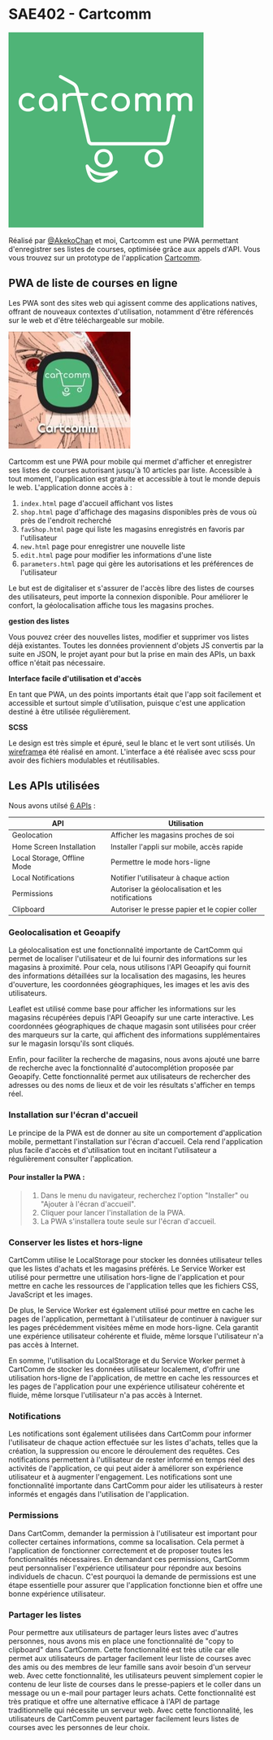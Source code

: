 # SAE402 - Cartcomm
<picture>
  <source srcset="https://github.com/s00fy/SAE402/blob/dev/public/logo-white-pwa.svg">
  <img alt="Logo of CartComm = a smiling cart insert into the word "cartcomm"." src="https://github.com/s00fy/SAE402/blob/dev/public/logo-white-pwa.svg">
</picture>

Réalisé par [@AkekoChan](https://github.com/AkekoChan) et moi, Cartcomm est une PWA permettant d'enregistrer ses listes de courses, optimisée grâce aux appels d'API.
Vous vous trouvez sur un prototype de l'application [Cartcomm](https://cartcomm.netlify.app).


## PWA de liste de courses en ligne

Les PWA sont des sites web qui agissent comme des applications natives, offrant de nouveaux contextes d'utilisation, notamment d'être référencés sur le web et d'être téléchargeable sur mobile.

![img](https://github.com/s00fy/SAE402/blob/main/src/img/CARTCOMM.jpg)

Cartcomm est une PWA pour mobile qui mermet d'afficher et enregistrer ses listes de courses autorisant jusqu'à 10 articles par liste. Accessible à tout moment, l'application est gratuite et accessible à tout le monde depuis le web. L'application donne accès à :
1. `index.html` page d'accueil affichant vos listes
2. `shop.html` page d'affichage des magasins disponibles près de vous où près de l'endroit recherché
3. `favShop.html` page qui liste les magasins enregistrés en favoris par l'utilisateur
4. `new.html` page pour enregistrer une nouvelle liste
5. `edit.html` page pour modifier les informations d'une liste
6. `parameters.html` page qui gère les autorisations et les préférences de l'utilisateur

Le but est de digitaliser et s'assurer de l'accès libre des listes de courses des utilisateurs, peut importe la connexion disponible. Pour améliorer le confort, la géolocalisation affiche tous les magasins proches.

**gestion des listes**

Vous pouvez créer des nouvelles listes, modifier et supprimer vos listes déjà existantes. Toutes les données proviennent d'objets JS convertis par la suite en JSON, le projet ayant pour but la prise en main des APIs, un baxk office n'était pas nécessaire.

**Interface facile d'utilisation et d'accès**

En tant que PWA, un des points importants était que l'app soit facilement et accessible et surtout simple d'utilisation, puisque c'est une application destiné à être utilisée régulièrement.

**SCSS**

Le design est très simple et épuré, seul le blanc et le vert sont utilisés. Un [wireframe](https://www.figma.com/file/bK3xDBTziUnyKMyrDUFd5N/CartComm?t=vogCAQ0SBwdCMlzM-1)a été réalisé en amont. L'interface a été réalisée avec scss pour avoir des fichiers modulables et réutilisables.


## Les APIs utilisées

Nous avons utilsé [6 APIs](https://whatwebcando.today) : 

| API           | Utilisation |
| ------------- | ------------- |
| Geolocation  | Afficher les magasins proches de soi |
| Home Screen Installation  | Installer l'appli sur mobile, accès rapide |
| Local Storage, Offline Mode | Permettre le mode hors-ligne |
| Local Notifications | Notifier l'utilisateur à chaque action |
| Permissions | Autoriser la géolocalisation et les notifications |
| Clipboard | Autoriser le presse papier et le copier coller |

### Geolocalisation et Geoapify

La géolocalisation est une fonctionnalité importante de CartComm qui permet de localiser l'utilisateur et de lui fournir des informations sur les magasins à proximité. Pour cela, nous utilisons l'API Geoapify qui fournit des informations détaillées sur la localisation des magasins, les heures d'ouverture, les coordonnées géographiques, les images et les avis des utilisateurs.

Leaflet est utilisé comme base pour afficher les informations sur les magasins récupérées depuis l'API Geoapify sur une carte interactive. Les coordonnées géographiques de chaque magasin sont utilisées pour créer des marqueurs sur la carte, qui affichent des informations supplémentaires sur le magasin lorsqu'ils sont cliqués.

Enfin, pour faciliter la recherche de magasins, nous avons ajouté une barre de recherche avec la fonctionnalité d'autocomplétion proposée par Geoapify. Cette fonctionnalité permet aux utilisateurs de rechercher des adresses ou des noms de lieux et de voir les résultats s'afficher en temps réel.

### Installation sur l'écran d'accueil

Le principe de la PWA est de donner au site un comportement d'application mobile, permettant l'installation sur l'écran d'accueil. Cela rend l'application plus facile d'accès et d'utilisation tout en incitant l'utilisateur a régulièrement consulter l'application.

#### Pour installer la PWA :
> 1. Dans le menu du navigateur, recherchez l'option "Installer" ou "Ajouter à l'écran d'accueil".
> 2. Cliquer pour lancer l'installation de la PWA.
> 3. La PWA s'installera toute seule sur l'écran d'accueil.

### Conserver les listes et hors-ligne

CartComm utilise le LocalStorage pour stocker les données utilisateur telles que les listes d'achats et les magasins préférés. Le Service Worker est utilisé pour permettre une utilisation hors-ligne de l'application et pour mettre en cache les ressources de l'application telles que les fichiers CSS, JavaScript et les images.

De plus, le Service Worker est également utilisé pour mettre en cache les pages de l'application, permettant à l'utilisateur de continuer à naviguer sur les pages précédemment visitées même en mode hors-ligne. Cela garantit une expérience utilisateur cohérente et fluide, même lorsque l'utilisateur n'a pas accès à Internet.

En somme, l'utilisation du LocalStorage et du Service Worker permet à CartComm de stocker les données utilisateur localement, d'offrir une utilisation hors-ligne de l'application, de mettre en cache les ressources et les pages de l'application pour une expérience utilisateur cohérente et fluide, même lorsque l'utilisateur n'a pas accès à Internet.

### Notifications
  
Les notifications sont également utilisées dans CartComm pour informer l'utilisateur de chaque action effectuée sur les listes d'achats, telles que la création, la suppression ou encore le déroulement des requêtes. Ces notifications permettent à l'utilisateur de rester informé en temps réel des activités de l'application, ce qui peut aider à améliorer son expérience utilisateur et à augmenter l'engagement. Les notifications sont une fonctionnalité importante dans CartComm pour aider les utilisateurs à rester informés et engagés dans l'utilisation de l'application.

### Permissions

Dans CartComm, demander la permission à l'utilisateur est important pour collecter certaines informations, comme sa localisation. Cela permet à l'application de fonctionner correctement et de proposer toutes les fonctionnalités nécessaires. En demandant ces permissions, CartComm peut personnaliser l'expérience utilisateur pour répondre aux besoins individuels de chacun. C'est pourquoi la demande de permissions est une étape essentielle pour assurer que l'application fonctionne bien et offre une bonne expérience utilisateur.

### Partager les listes

Pour permettre aux utilisateurs de partager leurs listes avec d'autres personnes, nous avons mis en place une fonctionnalité de "copy to clipboard" dans CartComm. Cette fonctionnalité est très utile car elle permet aux utilisateurs de partager facilement leur liste de courses avec des amis ou des membres de leur famille sans avoir besoin d'un serveur web. Avec cette fonctionnalité, les utilisateurs peuvent simplement copier le contenu de leur liste de courses dans le presse-papiers et le coller dans un message ou un e-mail pour partager leurs achats. Cette fonctionnalité est très pratique et offre une alternative efficace à l'API de partage traditionnelle qui nécessite un serveur web. Avec cette fonctionnalité, les utilisateurs de CartComm peuvent partager facilement leurs listes de courses avec les personnes de leur choix.
